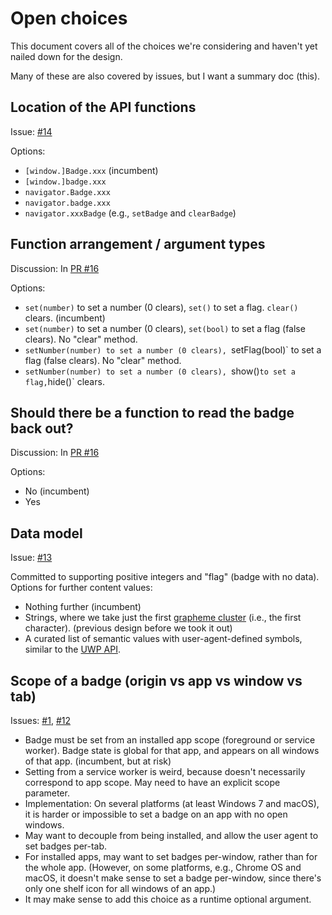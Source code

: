 # Open choices

This document covers all of the choices we're considering and haven't yet nailed
down for the design.

Many of these are also covered by issues, but I want a summary doc (this).

## Location of the API functions

Issue: [#14](https://github.com/WICG/badging/issues/14)

Options:

- `[window.]Badge.xxx` (incumbent)
- `[window.]badge.xxx`
- `navigator.Badge.xxx`
- `navigator.badge.xxx`
- `navigator.xxxBadge` (e.g., `setBadge` and `clearBadge`)

## Function arrangement / argument types

Discussion: In [PR #16](https://github.com/WICG/badging/pull/16#discussion_r239075969)

Options:

- `set(number)` to set a number (0 clears), `set()` to set a flag. `clear()`
  clears. (incumbent)
- `set(number)` to set a number (0 clears), `set(bool)` to set a flag (false
  clears). No "clear" method.
- `setNumber(number) to set a number (0 clears), `setFlag(bool)` to set a flag
  (false clears). No "clear" method.
- `setNumber(number) to set a number (0 clears), `show()` to set a flag,
  `hide()` clears.

## Should there be a function to read the badge back out?

Discussion: In [PR #16](https://github.com/WICG/badging/pull/16#discussion_r239075969)

Options:

- No (incumbent)
- Yes

## Data model

Issue: [#13](https://github.com/WICG/badging/issues/13)

Committed to supporting positive integers and "flag" (badge with no data).
Options for further content values:

- Nothing further (incumbent)
- Strings, where we take just the first [grapheme
  cluster](http://unicode.org/reports/tr29/#Grapheme_Cluster_Boundaries)
  (i.e., the first character). (previous design before we took it out)
- A curated list of semantic values with user-agent-defined symbols, similar to
  the [UWP
  API](https://docs.microsoft.com/en-us/windows/uwp/design/shell/tiles-and-notifications/badges).

## Scope of a badge (origin vs app vs window vs tab)

Issues: [#1](https://github.com/WICG/badging/issues/1),
[#12](https://github.com/WICG/badging/issues/12)

- Badge must be set from an installed app scope (foreground or service worker).
  Badge state is global for that app, and appears on all windows of that app.
  (incumbent, but at risk)
- Setting from a service worker is weird, because doesn't necessarily correspond
  to app scope. May need to have an explicit scope parameter.
- Implementation: On several platforms (at least Windows 7 and macOS), it is
  harder or impossible to set a badge on an app with no open windows.
- May want to decouple from being installed, and allow the user agent to set
  badges per-tab.
- For installed apps, may want to set badges per-window, rather than for the
  whole app. (However, on some platforms, e.g., Chrome OS and macOS, it doesn't
  make sense to set a badge per-window, since there's only one shelf icon for
  all windows of an app.)
- It may make sense to add this choice as a runtime optional argument.
